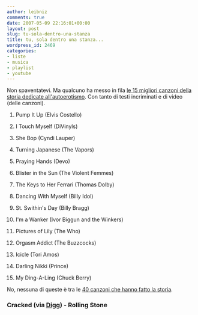 ```yaml
---
author: leibniz
comments: true
date: 2007-05-09 22:16:01+00:00
layout: post
slug: tu-sola-dentro-una-stanza
title: tu, sola dentro una stanza...
wordpress_id: 2469
categories:
- liste
- musica
- playlist
- youtube
---
```


Non spaventatevi. Ma qualcuno ha messo in fila [le 15 migliori canzoni della storia dedicate all'autoerotismo](http://www.cracked.com/index.php?name=News&sid=1925&pageid=2). Con tanto di testi incriminati e di video (delle canzoni).



	
  1. Pump It Up (Elvis Costello)

	
  2. I Touch Myself (DiVinyls)

	
  3. She Bop (Cyndi Lauper)

	
  4. Turning Japanese (The Vapors)

	
  5. Praying Hands (Devo)

	
  6. Blister in the Sun (The Violent Femmes)

	
  7. The Keys to Her Ferrari (Thomas Dolby)

	
  8. Dancing With Myself (Billy Idol)

	
  9. St. Swithin's Day (Billy Bragg)

	
  10. I'm a Wanker (Ivor Biggun and the Winkers)

	
  11. Pictures of Lily (The Who)

	
  12. Orgasm Addict (The Buzzcocks)

	
  13. Icicle (Tori Amos)

	
  14. Darling Nikki (Prince)

	
  15. My Ding-A-Ling (Chuck Berry)


No, nessuna di queste è tra le [40 canzoni che hanno fatto la storia](http://www.rollingstoneextras.com/patron40songs/).


### Cracked (via [Digg](http://digg.com/)) - Rolling Stone
